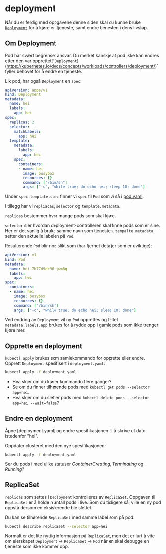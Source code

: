# deployment
Når du er ferdig med oppgavene denne siden skal du kunne bruke
[`Deployment`](https://kubernetes.io/docs/concepts/workloads/controllers/deployment/)
for å kjøre en tjeneste, samt endre tjenesten i dens livsløp.

## Om Deployment
Pod har svært begrenset ansvar. Du merket kanskje at pod ikke kan endres etter den var opprettet?
`Deployment`](https://kubernetes.io/docs/concepts/workloads/controllers/deployment/)` fyller behovet for å endre en tjeneste.

Lik pod, har også `Deployment` en `spec`:

```yaml
apiVersion: apps/v1
kind: Deployment
metadata:
  name: hei
  labels:
    app: hei
spec:
  replicas: 2
  selector:
    matchLabels:
      app: hei
  template:
    metadata:
      labels:
        app: hei
    spec:
      containers:
      - name: hei
        image: busybox
        resources: {}
        command: ["/bin/sh"]
        args: ["-c", "while true; do echo hei; sleep 10; done"]
```

Under `spec.template.spec` finner vi `spec` til `Pod` som vi så i [pod.yaml](pod.yaml).

I tillegg har vi `repliacas`, `selector` og `template.metadata`.

`replicas` bestemmer hvor mange pods som skal kjøre.

`selector` sier hvordan deployment-controlleren skal finne pods som er sine. Her er det vanlig
å bruke samme navn som tjenesten. `tempalte.metadata` setter den aktuelle labelen på `Pod`.

Resulterende `Pod` blir noe slikt som (har fjernet detaljer som er uviktige):

```yaml
apiVersion: v1
kind: Pod
metadata:
  name: hei-7b77d9dc96-jwm8q
  labels:
    app: hei
spec:
  containers:
  - name: hei
    image: busybox
    resources: {}
    command: ["/bin/sh"]
    args: ["-c", "while true; do echo hei; sleep 10; done"]
```

Ved endring av `Deployment` vil ny `Pod` opprettes og feltet `metadata.labels.app` brukes
for å rydde opp i gamle pods som ikke trenger kjøre mer.

## Opprette en deployment
`kubectl apply` brukes som samlekommando for opprette eller endre. Opprett `Deployment`
spesifisert i `deployment.yaml`:

```sh
kubectl apply -f deployment.yaml
```

- Hva skjer om du kjører kommando flere ganger?
- Se om du finner tilhørende pods med `kubectl get pods --selector app=hei`.
- Hva skjer om du sletter pods med `kubectl delete pods --selector app=hei --wait=false`?

## Endre en deployment
Åpne [deployment.yaml] og endre spesifikasjonen til å skrive ut dato istedenfor "hei".

Oppdater clusteret med den nye spesifikasjonen:

```sh
kubectl apply -f deployment.yaml
```

Ser du pods i med ulike statuser *ContainerCreating*, *Terminating* og *Running*?

## ReplicaSet
`replicas` som settes i `Deployment` kontrolleres av `ReplicaSet`. Oppgaven til
`ReplicaSet` er å holde n antall pods i live. Som du tidligere så, ville en ny
pod oppstå dersom en eksisterende ble slettet.

Du kan se tilhørende `ReplicaSet` med samme label som på pod:

```sh
kubectl describe replicaset --selector app=hei
```

Normalt er det lite nyttig informasjon på `ReplicaSet`, men det er lurt å vite om
eierskapet `Deployment` -> `ReplicaSet` -> `Pod` når en skal debugge en tjeneste
som ikke kommer opp.
